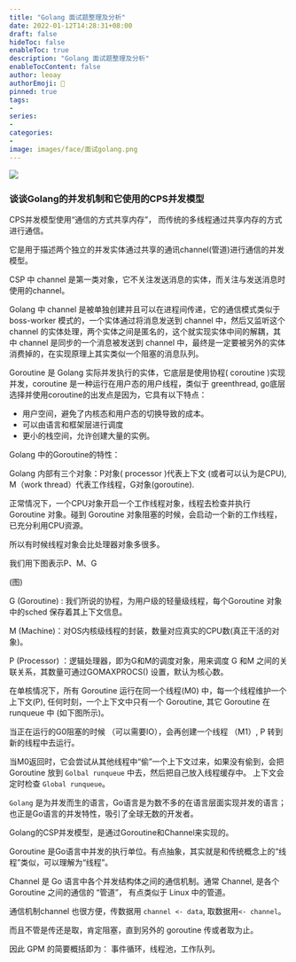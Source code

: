 ```yaml
---
title: "Golang 面试题整理及分析"
date: 2022-01-12T14:28:31+08:00
draft: false
hideToc: false
enableToc: true
description: "Golang 面试题整理及分析"
enableTocContent: false
author: leoay
authorEmoji: 🎅
pinned: true
tags:
- 
series:
- 
categories:
- 
image: images/face/面试golang.png
---
```


![](https://pic4.zhimg.com/v2-49ec2bdf975ead3536bbb647f12ee22c)

### 谈谈Golang的并发机制和它使用的CPS并发模型

CPS并发模型使用“通信的方式共享内存”， 而传统的多线程通过共享内存的方式进行通信。

 它是用于描述两个独立的并发实体通过共享的通讯channel(管道)进行通信的并发模型。

CSP 中 channel 是第一类对象，它不关注发送消息的实体，而关注与发送消息时使用的channel。

Golang 中 channel 是被单独创建并且可以在进程间传递，它的通信模式类似于 boss-worker 模式的，一个实体通过将消息发送到 channel 中，然后又监听这个 channel 的实体处理，两个实体之间是匿名的，这个就实现实体中间的解耦，其中 channel 是同步的一个消息被发送到 channel 中，最终是一定要被另外的实体消费掉的，在实现原理上其实类似一个阻塞的消息队列。

Goroutine 是 Golang 实际并发执行的实体，它底层是使用协程( coroutine )实现并发，coroutine 是一种运行在用户态的用户线程，类似于 greenthread, go底层选择并使用coroutine的出发点是因为，它具有以下特点：

* 用户空间，避免了内核态和用户态的切换导致的成本。
* 可以由语言和框架层进行调度
* 更小的栈空间，允许创建大量的实例。

 Golang 中的Goroutine的特性：

 Golang 内部有三个对象：P对象( processor )代表上下文 (或者可以认为是CPU), M（work thread）代表工作线程，G对象(goroutine).

 正常情况下，一个CPU对象开启一个工作线程对象，线程去检查并执行 Goroutine 对象。碰到 Goroutine 对象阻塞的时候，会启动一个新的工作线程，已充分利用CPU资源。

 所以有时候线程对象会比处理器对象多很多。

 我们用下图表示P、M、G

 (图)

 G (Goroutine) : 我们所说的协程，为用户级的轻量级线程，每个Goroutine 对象中的sched 保存着其上下文信息。

 M (Machine)：对OS内核级线程的封装，数量对应真实的CPU数(真正干活的对象)。

 P (Processor) ：逻辑处理器，即为G和M的调度对象，用来调度 G 和M 之间的关联关系，其数量可通过GOMAXPROCS() 设置，默认为核心数。

 在单核情况下，所有 Goroutine 运行在同一个线程(M0) 中，每一个线程维护一个上下文(P), 任何时刻，一个上下文中只有一个 Goroutine, 其它 Goroutine 在 runqueue 中 (如下图所示)。

 当正在运行的G0阻塞的时候 （可以需要IO），会再创建一个线程 （M1）, P 转到新的线程中去运行。

当M0返回时，它会尝试从其他线程中“偷”一个上下文过来，如果没有偷到，会把 Goroutine 放到 `Golbal runqueue` 中去，然后把自己放入线程缓存中。
上下文会定时检查 `Global runqueue`。

`Golang` 是为并发而生的语言，Go语言是为数不多的在语言层面实现并发的语言；也正是Go语言的并发特性，吸引了全球无数的开发者。

Golang的CSP并发模型，是通过Goroutine和Channel来实现的。

Goroutine 是Go语言中并发的执行单位。有点抽象，其实就是和传统概念上的“线程”类似，可以理解为“线程”。

Channel 是 Go 语言中各个并发结构体之间的通信机制。通常 Channel, 是各个 Goroutine 之间的通信的 “管道”， 有点类似于 Linux 中的管道。

通信机制channel 也很方便，传数据用 `channel <- data`, 取数据用`<- channel`。

而且不管是传还是取，肯定阻塞，直到另外的 goroutine 传或者取为止。

因此 GPM 的简要概括即为： 事件循环，线程池，工作队列。

###
